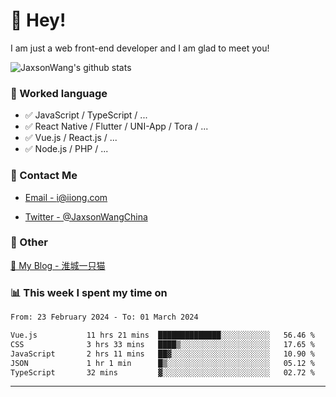 # 👋 Hey!

I am just a web front-end developer and I am glad to meet you!

![JaxsonWang's github stats](https://github-readme-stats.vercel.app/api?username=JaxsonWang&&show_icons=true&&title_color=1abc9c&&icon_color=1abc9c)


### 📝 Worked language

- ✅ JavaScript / TypeScript / ...
- ✅ React Native / Flutter / UNI-App / Tora / ...
- ✅ Vue.js / React.js / ...
- ✅ Node.js / PHP / ...

### 📮 Contact Me

- [Email - i@iiong.com](mailto:i@iiong.com)

- [Twitter - @JaxsonWangChina](https://twitter.com/JaxsonWangChina)

### 🤪 Other

[📌 My Blog - 淮城一只猫](https://iiong.com)

### 📊 This week I spent my time on

<!--START_SECTION:waka-->

```txt
From: 23 February 2024 - To: 01 March 2024

Vue.js           11 hrs 21 mins  ██████████████░░░░░░░░░░░   56.46 %
CSS              3 hrs 33 mins   ████▒░░░░░░░░░░░░░░░░░░░░   17.65 %
JavaScript       2 hrs 11 mins   ██▓░░░░░░░░░░░░░░░░░░░░░░   10.90 %
JSON             1 hr 1 min      █▒░░░░░░░░░░░░░░░░░░░░░░░   05.12 %
TypeScript       32 mins         ▓░░░░░░░░░░░░░░░░░░░░░░░░   02.72 %
```

<!--END_SECTION:waka-->

---
